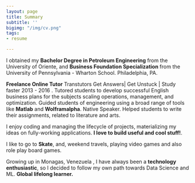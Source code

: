```yaml
---
layout: page
title: Summary
subtitle: ''
bigimg: "/img/cv.png"
tags:
- resume

---
```

<i class="fa fa-graduation-cap"></i> I obtained my **Bachelor Degree in Petroleum Engineering** from the University of Oriente, and **Business Foundation Specialization** from the University of Pennsylvania - Wharton School. Philadelphia, PA.

<i class="fa fa-briefcase about-icon"></i> **Freelance Online Tutor** Transtutors Get Answers| Get Unstuck | Study faster 2013 - 2016 . Tutored students to develop successful English business plans for the subjects scaling operations, management, and optimization. Guided students of engineering using a broad range of tools like **Matlab** and **Wolframalpha**. Native Speaker. Helped students to write their assignments, related to literature and arts.

<i class="fa fa-code"></i> I enjoy coding and managing the lifecycle of projects, materializing my ideas on fully-working applications. **I love to build useful and cool stuff!**.

<i class="fa fa-heart"></i> I like to go to **Skate**, and, weekend travels, playing video games and also role play board games.

<i class="fa fa-globe"></i>  Growing up in Monagas, Venezuela , I have always been a **technology enthusiastic**, so I decided to follow my own path towards Data Science and ML. **Global lifelong learner.**